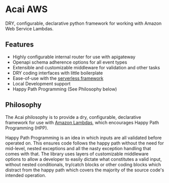 # Acai AWS
DRY, configurable, declarative python framework for working with Amazon Web Service Lambdas.

## Features
* Highly configurable internal router for use with apigateway
* Openapi schema adherence options for all event types
* Extensible and customizable middleware for validation and other tasks
* DRY coding interfaces with little boilerplate
* Ease-of-use with the [serverless framework](https://www.serverless.com/)
* Local Development support
* Happy Path Programming (See Philosophy below)

## Philosophy

The Acai philosophy is to provide a dry, configurable, declarative framework for use with [Amazon Lambdas](https://aws.amazon.com/lambda/), which encourages Happy Path Programming (HPP).

Happy Path Programming is an idea in which inputs are all validated before operated on. This ensures code follows the happy path without the need for mid-level, nested exceptions and all the nasty exception handling that comes with that. The library uses layers of customizable middleware options to allow a developer to easily dictate what constitutes a valid input, without nested conditionals, try/catch blocks or other coding blocks which distract from the happy path which covers the majority of the source code's intended operation.
